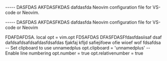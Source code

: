 ----- DASFDAS AKFDASFKDAS
dafdasfda 
Neovim configuration file for VS-code or Neovim.

----- DASFDAS AKFDASFKDAS dafdasfda Neovim configuration file for VS-code or Neovim



FDAFDAFDSA. local opt = vim.opt FDSAFDAS DFASFDASFfdasfdasiisaf dsaf dafdsafdsafdsafdasfdsafdas fjakfaj kfljd safiejifoew ofie wioef wof fdsafdsa -- Set clipboard to use unnamedplus opt.clipboard = 'unnamedplus' -- Enable line numbering opt.number = true opt.relativenumber = true

